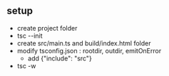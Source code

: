 ## setup

- create project folder
- tsc --init
- create src/main.ts and build/index.html folder
- modify tsconfig.json : rootdir, outdir, emitOnError
  - add {"include": "src"}
- tsc -w
